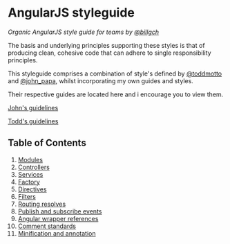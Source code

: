 # AngularJS styleguide

*Organic AngularJS style guide for teams by [@billgch](//twitter.com/billgch)*

The basis and underlying principles supporting these styles is that of producing clean, cohesive code that can adhere to single responsibility principles.


This styleguide comprises a combination of style's defined by [@toddmotto](//twitter.com/toddmotto) and [@john_papa](//twitter.com/john_papa), whilst incorporating my own guides and styles.

Their respective guides are located here and i encourage you to view them.

[John's  guidelines](//github.com/johnpapa/angularjs-styleguide)

[Todd's  guidelines](https://github.com/toddmotto/angularjs-styleguide)

## Table of Contents

  1. [Modules](#modules)
  1. [Controllers](#controllers)
  1. [Services](#services)
  1. [Factory](#factory)
  1. [Directives](#directives)
  1. [Filters](#filters)
  1. [Routing resolves](#routing-resolves)
  1. [Publish and subscribe events](#publish-and-subscribe-events)
  1. [Angular wrapper references](#angular-wrapper-references)
  1. [Comment standards](#comment-standards)
  1. [Minification and annotation](#minification-and-annotation)
